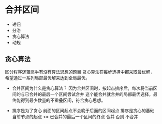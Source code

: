 # 合并区间
- 递归
- 分治
- 贪心算法
- 动规

## 贪心算法
区分程序逻辑高手有没有算法思想的题目
贪心算法在每步选择中都采取最优解，希望通过一系列局部最优解来达到全局最优。
- 合并区间为什么是贪心算法？
    因为合并区间时，按起点排序后，每次将当前区间的与已合并的最后一个区间尝试合并
    这个能合并就合并的局部最优选择，最终能得到最少数量的不重叠区间，符合贪心思想。

- 排序是为了贪心
    前面的区间起点不会晚于后面的区间起点
    排序是贪心的基础
         当前节点的起点 <= 已合并的最后一个区间的终点
            合并
         否则
            不合并

